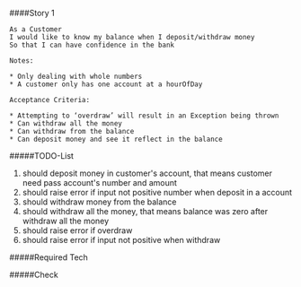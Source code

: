 ####Story 1

```
As a Customer 
I would like to know my balance when I deposit/withdraw money 
So that I can have confidence in the bank

Notes:

* Only dealing with whole numbers
* A customer only has one account at a hourOfDay

Acceptance Criteria:

* Attempting to ‘overdraw’ will result in an Exception being thrown
* Can withdraw all the money
* Can withdraw from the balance
* Can deposit money and see it reflect in the balance

```

#####TODO-List

1. should deposit money in customer's account, that means customer need pass account's number and amount
5. should raise error if input not positive number when deposit in a account
2. should withdraw money from the balance
3. should withdraw all the money, that means balance was zero after withdraw all the money
4. should raise error if overdraw
5. should raise error if input not positive when withdraw

#####Required Tech


#####Check

